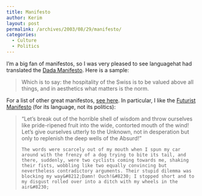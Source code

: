 ```yaml
---
title: Manifesto
author: Kerim
layout: post
permalink: /archives/2003/08/29/manifesto/
categories:
  - Culture
  - Politics
---
```

I&#8217;m a big fan of manifestos, so I was very pleased to see languagehat had translated the <a href="http://www.languagehat.com/archives/000803.php" onclick="_gaq.push(['_trackEvent', 'outbound-article', 'http://www.languagehat.com/archives/000803.php', 'Dada Manifesto']);" >Dada Manifesto</a>. Here is a sample:


>   Which is to say: the hospitality of the Swiss is to be valued above all things, and in aesthetics what matters is the norm.


For a list of other great manifestos, <a href="http://www.mi2.hr/whw/manifestos.htm" onclick="_gaq.push(['_trackEvent', 'outbound-article', 'http://www.mi2.hr/whw/manifestos.htm', 'see here']);" >see here</a>. In particular, I like the <a href="http://www.unknown.nu/futurism/manifesto.html" onclick="_gaq.push(['_trackEvent', 'outbound-article', 'http://www.unknown.nu/futurism/manifesto.html', 'Futurist Manifesto']);" >Futurist Manifesto</a> (for its language, not its politics):


>   &#8220;Let&#8217;s break out of the horrible shell of wisdom and throw ourselves like pride-ripened fruit into the wide, contorted mouth of the wind! Let&#8217;s give ourselves utterly to the Unknown, not in desperation but only to replenish the deep wells of the Absurd!&#8221; 
>   
>   
>     The words were scarcely out of my mouth when I spun my car around with the frenzy of a dog trying to bite its tail, and there, suddenly, were two cyclists coming towards me, shaking their fists, wobbling like two equally convincing but nevertheless contradictory arguments. Their stupid dilemma was blocking my way&#8212;Damn! Ouch!&#8230; I stopped short and to my disgust rolled over into a ditch with my wheels in the air&#8230;
>   


